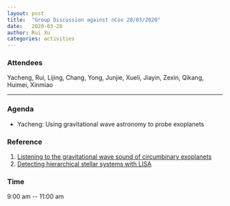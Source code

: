 ```yaml
---
layout: post
title:  "Group Discussion against nCov 28/03/2020"
date:   2020-03-28
author: Rui Xu
categories: activities
---
```



### Attendees

Yacheng, Rui, Lijing, Chang, Yong, Junjie, Xueli, Jiayin, Zexin, Qikang,
Huimei, Xinmiao

---

### Agenda

- Yacheng: Using gravitational wave astronomy to probe exoplanets


### Reference

1. [Listening to the gravitational wave sound of circumbinary exoplanets](https://arxiv.org/abs/1812.04330)
2. [Detecting hierarchical stellar systems with LISA](https://arxiv.org/abs/1806.00500)


### Time

9:00 am -- 11:00 am
